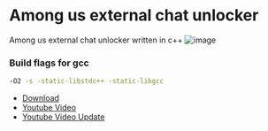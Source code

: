 # Among us external chat unlocker
Among us external chat unlocker written in c++
![image](https://user-images.githubusercontent.com/42891941/122292435-aaf30380-cefe-11eb-85f6-c1abf785bca6.png)

### Build flags for gcc
```bash 
-O2 -s -static-libstdc++ -static-libgcc
```
- [Download](https://github.com/Vili1/Among-us-Free-Chat-unlocker/releases/)
- [Youtube Video](https://youtu.be/K7Pa2PbEvzY)
- [Youtube Video Update](https://youtu.be/Nor549tiOT4)

